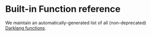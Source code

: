# Built-in Function reference

We maintain an automatically-generated list of all (non-deprecated)
[Darklang functions](https://ops-documentation.builtwithdark.com/?pretty=1).
